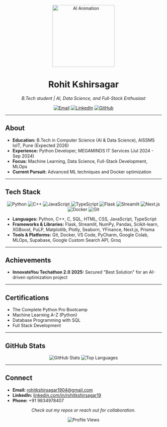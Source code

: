 <p align="center">
  <img src="https://media0.giphy.com/media/v1.Y2lkPTc5MGI3NjExMzZybW95Ym90NjVrdWdpb3h1ODNnMXFmcTY2MGw5dGdqYzNlZTcxMCZlcD12MV9pbnRlcm5hbF9naWZfYnlfaWQmY3Q9Zw/VbnUQpnihPSIgIXuZv/giphy.gif" width="200" alt="AI Animation">
</p>

<h1 align="center">Rohit Kshirsagar</h1>

<p align="center">
  <em>B.Tech student | AI, Data Science, and Full-Stack Enthusiast</em>
</p>

<p align="center">
  <a href="mailto:rohitkshirsagar1904@gmail.com"><img src="https://img.shields.io/badge/Email-D14836?style=for-the-badge&logo=gmail&logoColor=white" alt="Email"></a>
  <a href="https://linkedin.com/in/rohitkshirsagar19"><img src="https://img.shields.io/badge/LinkedIn-0077B5?style=for-the-badge&logo=linkedin&logoColor=white" alt="LinkedIn"></a>
  <a href="https://github.com/rohitkshirsagar19"><img src="https://img.shields.io/badge/GitHub-181717?style=for-the-badge&logo=github&logoColor=white" alt="GitHub"></a>
</p>

---

## About
- **Education:** B.Tech in Computer Science (AI & Data Science), AISSMS IoIT, Pune (Expected 2026)  
- **Experience:** Python Developer, MEGAMINDS IT Services (Jul 2024 - Sep 2024)  
- **Focus:** Machine Learning, Data Science, Full-Stack Development, MLOps  
- **Current Pursuit:** Advanced ML techniques and Docker optimization  

---

## Tech Stack
<p align="center">
  <img src="https://img.shields.io/badge/Python-3776AB?style=flat-square&logo=python&logoColor=white" alt="Python">
  <img src="https://img.shields.io/badge/C++-00599C?style=flat-square&logo=c%2B%2B&logoColor=white" alt="C++">
  <img src="https://img.shields.io/badge/JavaScript-F7DF1E?style=flat-square&logo=javascript&logoColor=black" alt="JavaScript">
  <img src="https://img.shields.io/badge/TypeScript-007ACC?style=flat-square&logo=typescript&logoColor=white" alt="TypeScript">
  <img src="https://img.shields.io/badge/Flask-000000?style=flat-square&logo=flask&logoColor=white" alt="Flask">
  <img src="https://img.shields.io/badge/Streamlit-FF4B4B?style=flat-square&logo=streamlit&logoColor=white" alt="Streamlit">
  <img src="https://img.shields.io/badge/Next.js-000000?style=flat-square&logo=nextdotjs&logoColor=white" alt="Next.js">
  <img src="https://img.shields.io/badge/Docker-2496ED?style=flat-square&logo=docker&logoColor=white" alt="Docker">
  <img src="https://img.shields.io/badge/Git-F05032?style=flat-square&logo=git&logoColor=white" alt="Git">
</p>

- **Languages:** Python, C++, C, SQL, HTML, CSS, JavaScript, TypeScript  
- **Frameworks & Libraries:** Flask, Streamlit, NumPy, Pandas, Scikit-learn, XGBoost, PuLP, Matplotlib, Plotly, Seaborn, YFinance, Next.js, Prisma  
- **Tools & Platforms:** Git, Docker, VS Code, PyCharm, Google Colab, MLOps, Supabase, Google Custom Search API, Groq  

---

## Achievements
- **InnovateYou Techathon 2.0 2025:** Secured "Best Solution" for an AI-driven optimization project  

---

## Certifications
- The Complete Python Pro Bootcamp  
- Machine Learning A-Z (Python)  
- Database Programming with SQL  
- Full Stack Development  

---

## GitHub Stats
<p align="center">
  <img src="https://github-readme-stats.vercel.app/api?username=rohitkshirsagar19&show_icons=true&theme=radical" alt="GitHub Stats">
  <img src="https://github-readme-stats.vercel.app/api/top-langs/?username=rohitkshirsagar19&layout=compact&theme=radical" alt="Top Languages">
</p>

---

## Connect
- **Email:** [rohitkshirsagar1904@gmail.com](mailto:rohitkshirsagar1904@gmail.com)  
- **LinkedIn:** [linkedin.com/in/rohitkshirsagar19](https://linkedin.com/in/rohitkshirsagar19)  
- **Phone:** +91 9834978407  

<p align="center">
  <em>Check out my repos or reach out for collaboration.</em>
</p>

<p align="center">
  <img src="https://komarev.com/ghpvc/?username=rohitkshirsagar19&color=brightgreen" alt="Profile Views">
</p>
